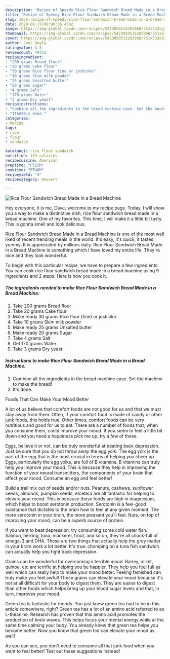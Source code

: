 ```yaml
---
description: "Recipe of Speedy Rice Flour Sandwich Bread Made in a Bread Machine"
title: "Recipe of Speedy Rice Flour Sandwich Bread Made in a Bread Machine"
slug: 1936-recipe-of-speedy-rice-flour-sandwich-bread-made-in-a-bread-machine
date: 2020-08-15T00:06:36.450Z
image: https://img-global.cpcdn.com/recipes/5423050515283968/751x532cq70/rice-flour-sandwich-bread-made-in-a-bread-machine-recipe-main-photo.jpg
thumbnail: https://img-global.cpcdn.com/recipes/5423050515283968/751x532cq70/rice-flour-sandwich-bread-made-in-a-bread-machine-recipe-main-photo.jpg
cover: https://img-global.cpcdn.com/recipes/5423050515283968/751x532cq70/rice-flour-sandwich-bread-made-in-a-bread-machine-recipe-main-photo.jpg
author: Joel Doyle
ratingvalue: 4.5
reviewcount: 49751
recipeingredient:
- "200 grams Bread flour"
- "20 grams Cake flour"
- "30 grams Rice flour fine or joshinko"
- "10 grams Skim milk powder"
- "25 grams Unsalted butter"
- "20 grams Sugar"
- "4 grams Salt"
- "170 grams Water"
- "3 grams Dry yeast"
recipeinstructions:
- "Combine all the ingredients in the bread machine case. Set the machine to make the bread!"
- "It&#39;s done."
categories:
- Recipe
tags:
- rice
- flour
- sandwich

katakunci: rice flour sandwich 
nutrition: 119 calories
recipecuisine: American
preptime: "PT22M"
cooktime: "PT48M"
recipeyield: "4"
recipecategory: Dessert

---
```



![Rice Flour Sandwich Bread Made in a Bread Machine](https://img-global.cpcdn.com/recipes/5423050515283968/751x532cq70/rice-flour-sandwich-bread-made-in-a-bread-machine-recipe-main-photo.jpg)

Hey everyone, it is me, Dave, welcome to my recipe page. Today, I will show you a way to make a distinctive dish, rice flour sandwich bread made in a bread machine. One of my favorites. This time, I will make it a little bit tasty. This is gonna smell and look delicious.

Rice Flour Sandwich Bread Made in a Bread Machine is one of the most well liked of recent trending meals in the world. It's easy, it's quick, it tastes yummy. It is appreciated by millions daily. Rice Flour Sandwich Bread Made in a Bread Machine is something which I have loved my entire life. They're nice and they look wonderful.




To begin with this particular recipe, we have to prepare a few ingredients. You can cook rice flour sandwich bread made in a bread machine using 9 ingredients and 2 steps. Here is how you cook it.

<!--inarticleads1-->

##### The ingredients needed to make Rice Flour Sandwich Bread Made in a Bread Machine:

1. Take 200 grams Bread flour
1. Take 20 grams Cake flour
1. Make ready 30 grams Rice flour (fine) or joshinko
1. Take 10 grams Skim milk powder
1. Make ready 25 grams Unsalted butter
1. Make ready 20 grams Sugar
1. Take 4 grams Salt
1. Get 170 grams Water
1. Take 3 grams Dry yeast




<!--inarticleads2-->

##### Instructions to make Rice Flour Sandwich Bread Made in a Bread Machine:

1. Combine all the ingredients in the bread machine case. Set the machine to make the bread!
1. It&#39;s done.




Foods That Can Make Your Mood Better


A lot of us believe that comfort foods are not good for us and that we must stay away from them. Often, if your comfort food is made of candy or other junk foods, this holds true. Other times, comfort foods can be very nutritious and good for us to eat. There are a number of foods that, when you consume them, could improve your mood. If you seem to feel a little bit down and you need a happiness pick me up, try a few of these.

Eggs, believe it or not, can be truly wonderful at beating back depression. Just be sure that you do not throw away the egg yolk. The egg yolk is the part of the egg that is the most crucial in terms of helping you cheer up. Eggs, particularly the egg yolks, are full of B vitamins. B vitamins can truly help you improve your mood. This is because they help in improving the function of your neural transmitters, the components of your brain that affect your mood. Consume an egg and feel better!

Build a trail mix out of seeds and/or nuts. Peanuts, cashews, sunflower seeds, almonds, pumpkin seeds, etcetera are all fantastic for helping to elevate your mood. This is because these foods are high in magnesium, which helps to boost serotonin production. Serotonin is a feel-good substance that dictates to the brain how to feel at any given moment. The more serotonin in your brain, the more pleasant you'll feel. Nuts, on top of improving your mood, can be a superb source of protein.

If you want to beat depression, try consuming some cold water fish. Salmon, herring, tuna, mackerel, trout, and so on, they're all chock-full of omega-3 and DHA. These are two things that actually help the grey matter in your brain work a lot better. It's true: chomping on a tuna fish sandwich can actually help you fight back depression. 

Grains can be wonderful for overcoming a terrible mood. Barley, millet, quinoa, etc are terrific at helping you be happier. They help you feel full as well which can really help to make your mood better. Feeling famished can truly make you feel awful! These grains can elevate your mood because it's not at all difficult for your body to digest them. They are easier to digest than other foods which helps bring up your blood sugar levels and that, in turn, improves your mood.

Green tea is fantastic for moods. You just knew green tea had to be in this article somewhere, right? Green tea has a lot of an amino acid referred to as L-theanine. Research has proven that this amino acid promotes the production of brain waves. This helps focus your mental energy while at the same time calming your body. You already knew that green tea helps you become better. Now you know that green tea can elevate your mood as well!

As you can see, you don't need to consume all that junk food when you want to feel better! Test out  these suggestions  instead!


